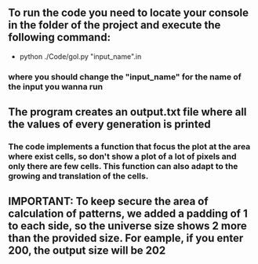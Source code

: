 ## To run the code you need to locate your console in the folder of the project and execute the following command:
- python ./Code/gol.py "input_name".in
### where you should change the "input_name" for the name of the input you wanna run

## The program creates an output.txt file where all the values of every generation is printed
### The code implements a function that focus the plot at the area where exist cells, so don't show a plot of a lot of pixels and only there are few cells. This function can also adapt to the growing and translation of the cells.

## IMPORTANT: To keep secure the area of calculation of patterns, we added a padding of 1 to each side, so the universe size shows 2 more than the provided size. For eample, if you enter 200, the output size will be 202
